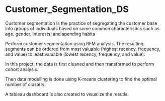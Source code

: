 # Customer_Segmentation_DS

Customer segmentation is the practice of segregating the customer base into groups of individuals based on some common characteristics such as age, gender, interests, and spending habits


Perform customer segmentation using RFM analysis. The resulting segments can be ordered from most valuable (highest recency, frequency, and value) to least valuable (lowest recency, frequency, and value).


In this project, the data is first cleaned and then transformed to perform cohort analysis.


Then data modelling is done using K-means clustering to find the optimal number of clusters.


A tableau dashboard is also created to visualize the resutls.
